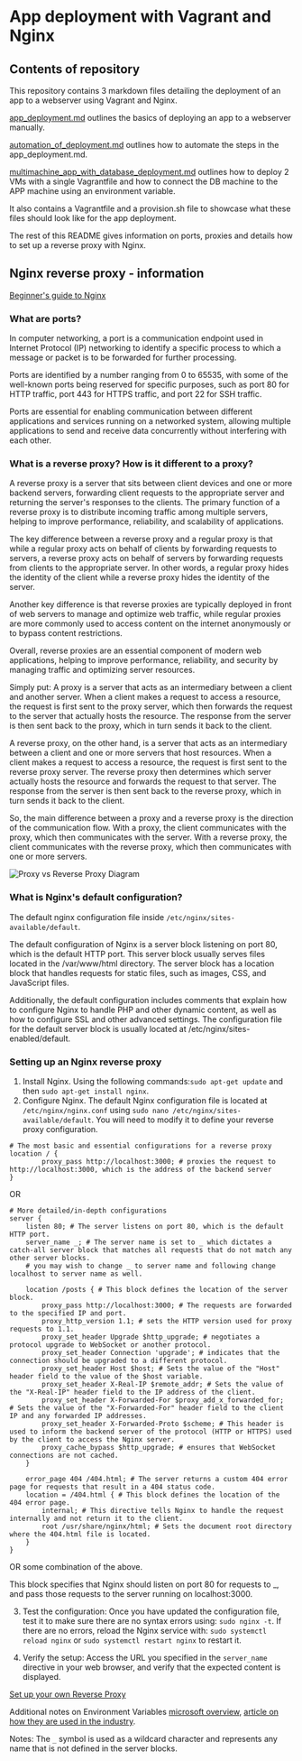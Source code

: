 # App deployment with Vagrant and Nginx

## Contents of repository

This repository contains 3 markdown files detailing the deployment of an app to a webserver using Vagrant and Nginx.

[app_deployment.md](https://github.com/EstherSlabbert/tech230_app_deployment/blob/main/app_deployment.md) outlines the basics of deploying an app to a webserver manually.

[automation_of_deployment.md](https://github.com/EstherSlabbert/tech230_app_deployment/blob/main/automation_of_deployment.md) outlines how to automate the steps in the app_deployment.md.

[multimachine_app_with_database_deployment.md](https://github.com/EstherSlabbert/tech230_app_deployment/blob/main/multimachine_app_with_database_deployment.md) outlines how to deploy 2 VMs with a single Vagrantfile and how to connect the DB machine to the APP machine using an environment variable.

It also contains a Vagrantfile and a provision.sh file to showcase what these files should look like for the app deployment.

The rest of this README gives information on ports, proxies and details how to set up a reverse proxy with Nginx.

## Nginx reverse proxy - information

[Beginner's guide to Nginx](https://nginx.org/en/docs/beginners_guide.html)

### What are ports?

In computer networking, a port is a communication endpoint used in Internet Protocol (IP) networking to identify a specific process to which a message or packet is to be forwarded for further processing.

Ports are identified by a number ranging from 0 to 65535, with some of the well-known ports being reserved for specific purposes, such as port 80 for HTTP traffic, port 443 for HTTPS traffic, and port 22 for SSH traffic.

Ports are essential for enabling communication between different applications and services running on a networked system, allowing multiple applications to send and receive data concurrently without interfering with each other.

### What is a reverse proxy? How is it different to a proxy?

A reverse proxy is a server that sits between client devices and one or more backend servers, forwarding client requests to the appropriate server and returning the server's responses to the clients. The primary function of a reverse proxy is to distribute incoming traffic among multiple servers, helping to improve performance, reliability, and scalability of applications.

The key difference between a reverse proxy and a regular proxy is that while a regular proxy acts on behalf of clients by forwarding requests to servers, a reverse proxy acts on behalf of servers by forwarding requests from clients to the appropriate server. In other words, a regular proxy hides the identity of the client while a reverse proxy hides the identity of the server.

Another key difference is that reverse proxies are typically deployed in front of web servers to manage and optimize web traffic, while regular proxies are more commonly used to access content on the internet anonymously or to bypass content restrictions.

Overall, reverse proxies are an essential component of modern web applications, helping to improve performance, reliability, and security by managing traffic and optimizing server resources.

Simply put: A proxy is a server that acts as an intermediary between a client and another server. When a client makes a request to access a resource, the request is first sent to the proxy server, which then forwards the request to the server that actually hosts the resource. The response from the server is then sent back to the proxy, which in turn sends it back to the client.

A reverse proxy, on the other hand, is a server that acts as an intermediary between a client and one or more servers that host resources. When a client makes a request to access a resource, the request is first sent to the reverse proxy server. The reverse proxy then determines which server actually hosts the resource and forwards the request to that server. The response from the server is then sent back to the reverse proxy, which in turn sends it back to the client.

So, the main difference between a proxy and a reverse proxy is the direction of the communication flow. With a proxy, the client communicates with the proxy, which then communicates with the server. With a reverse proxy, the client communicates with the reverse proxy, which then communicates with one or more servers.

![Proxy vs Reverse Proxy Diagram](https://miro.medium.com/v2/resize:fit:1200/1*WUQ1wM4V1GCAPvyigOASTg.png)

### What is Nginx's default configuration?

The default nginx configuration file inside `/etc/nginx/sites-available/default`.

The default configuration of Nginx is a server block listening on port 80, which is the default HTTP port. This server block usually serves files located in the /var/www/html directory. The server block has a location block that handles requests for static files, such as images, CSS, and JavaScript files.

Additionally, the default configuration includes comments that explain how to configure Nginx to handle PHP and other dynamic content, as well as how to configure SSL and other advanced settings. The configuration file for the default server block is usually located at /etc/nginx/sites-enabled/default.

### Setting up an Nginx reverse proxy

1. Install Nginx. Using the following commands:`sudo apt-get update` and then `sudo apt-get install nginx`.
2. Configure Nginx. The default Nginx configuration file is located at `/etc/nginx/nginx.conf` using `sudo nano /etc/nginx/sites-available/default`. You will need to modify it to define your reverse proxy configuration.

```
# The most basic and essential configurations for a reverse proxy
location / {
        proxy_pass http://localhost:3000; # proxies the request to http://localhost:3000, which is the address of the backend server
}
```
OR
```
# More detailed/in-depth configurations
server {
    listen 80; # The server listens on port 80, which is the default HTTP port.
    server_name _; # The server name is set to _ which dictates a catch-all server block that matches all requests that do not match any other server blocks.
    # you may wish to change _ to server name and following change localhost to server name as well.

    location /posts { # This block defines the location of the server block.
        proxy_pass http://localhost:3000; # The requests are forwarded to the specified IP and port.
        proxy_http_version 1.1; # sets the HTTP version used for proxy requests to 1.1.
        proxy_set_header Upgrade $http_upgrade; # negotiates a protocol upgrade to WebSocket or another protocol.
        proxy_set_header Connection 'upgrade'; # indicates that the connection should be upgraded to a different protocol.
        proxy_set_header Host $host; # Sets the value of the "Host" header field to the value of the $host variable.
        proxy_set_header X-Real-IP $remote_addr; # Sets the value of the "X-Real-IP" header field to the IP address of the client.
        proxy_set_header X-Forwarded-For $proxy_add_x_forwarded_for;  # Sets the value of the "X-Forwarded-For" header field to the client IP and any forwarded IP addresses.
        proxy_set_header X-Forwarded-Proto $scheme; # This header is used to inform the backend server of the protocol (HTTP or HTTPS) used by the client to access the Nginx server.
        proxy_cache_bypass $http_upgrade; # ensures that WebSocket connections are not cached.
    }

    error_page 404 /404.html; # The server returns a custom 404 error page for requests that result in a 404 status code.
    location = /404.html { # This block defines the location of the 404 error page.
        internal; # This directive tells Nginx to handle the request internally and not return it to the client.
        root /usr/share/nginx/html; # Sets the document root directory where the 404.html file is located.
    }
}
```
OR some combination of the above.

This block specifies that Nginx should listen on port 80 for requests to _, and pass those requests to the server running on localhost:3000.

3. Test the configuration: Once you have updated the configuration file, test it to make sure there are no syntax errors using: `sudo nginx -t`. If there are no errors, reload the Nginx service with: `sudo systemctl reload nginx` or `sudo systemctl restart nginx` to restart it.

4. Verify the setup: Access the URL you specified in the `server_name` directive in your web browser, and verify that the expected content is displayed.

[Set up your own Reverse Proxy](https://www.digitalocean.com/community/tutorials/how-to-set-up-a-node-js-application-for-production-on-ubuntu-16-04)

Additional notes on Environment Variables [microsoft overview](https://learn.microsoft.com/en-us/powershell/module/microsoft.powershell.core/about/about_environment_variables?view=powershell-7.3), [article on how they are used in the industry](https://medium.com/chingu/an-introduction-to-environment-variables-and-how-to-use-them-f602f66d15fa).

Notes: The `_` symbol is used as a wildcard character and represents any name that is not defined in the server blocks.
